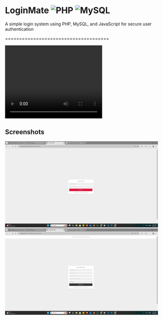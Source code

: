 # LoginMate ![PHP](https://img.shields.io/badge/PHP-777BB4?style=flat-square&logo=php&logoColor=white) ![MySQL](https://img.shields.io/badge/MySQL-4479A1?style=flat-square&logo=mysql&logoColor=white)
A simple login system using PHP, MySQL, and JavaScript for secure user authentication

=====================================

<video width="320" height="240" controls>
    <source src="./screen-record/Screen%20Recording%202025-01-28%20001655.mp4" type="video/mp4">
    Your browser does not support the video tag.
</video>

## Screenshots

![Login Screen](./screen-record/Screenshot%20(79).png)
![REGISTRATION](./screen-record/Screenshot%20(81).png)
```
 
